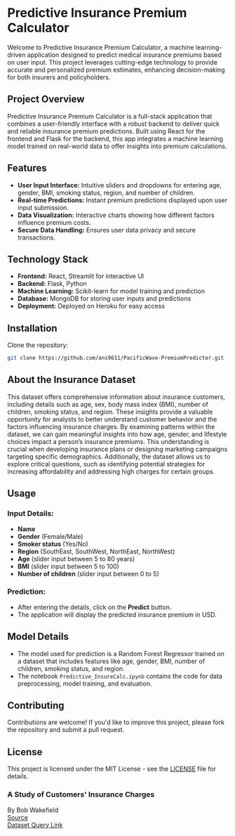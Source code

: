 # Predictive Insurance Premium Calculator

Welcome to Predictive Insurance Premium Calculator, a machine learning-driven application designed to predict medical insurance premiums based on user input. This project leverages cutting-edge technology to provide accurate and personalized premium estimates, enhancing decision-making for both insurers and policyholders.

## Project Overview

Predictive Insurance Premium Calculator is a full-stack application that combines a user-friendly interface with a robust backend to deliver quick and reliable insurance premium predictions. Built using React for the frontend and Flask for the backend, this app integrates a machine learning model trained on real-world data to offer insights into premium calculations.

## Features

- **User Input Interface:** Intuitive sliders and dropdowns for entering age, gender, BMI, smoking status, region, and number of children.
- **Real-time Predictions:** Instant premium predictions displayed upon user input submission.
- **Data Visualization:** Interactive charts showing how different factors influence premium costs.
- **Secure Data Handling:** Ensures user data privacy and secure transactions.

## Technology Stack

- **Frontend:** React, Streamlit for interactive UI
- **Backend:** Flask, Python
- **Machine Learning:** Scikit-learn for model training and prediction
- **Database:** MongoDB for storing user inputs and predictions
- **Deployment:** Deployed on Heroku for easy access

## Installation

Clone the repository:

```bash
git clone https://github.com/ans9611/PacificWave-PremiumPredictor.git
```
## About the Insurance Dataset

This dataset offers comprehensive information about insurance customers, including details such as age, sex, body mass index (BMI), number of children, smoking status, and region. These insights provide a valuable opportunity for analysts to better understand customer behavior and the factors influencing insurance charges. By examining patterns within the dataset, we can gain meaningful insights into how age, gender, and lifestyle choices impact a person’s insurance premiums. This understanding is crucial when developing insurance plans or designing marketing campaigns targeting specific demographics. Additionally, the dataset allows us to explore critical questions, such as identifying potential strategies for increasing affordability and addressing high charges for certain groups.

## Usage

### Input Details:
- **Name**
- **Gender** (Female/Male)
- **Smoker status** (Yes/No)
- **Region** (SouthEast, SouthWest, NorthEast, NorthWest)
- **Age** (slider input between 5 to 80 years)
- **BMI** (slider input between 5 to 100)
- **Number of children** (slider input between 0 to 5)

### Prediction:
- After entering the details, click on the **Predict** button.
- The application will display the predicted insurance premium in USD.

## Model Details
- The model used for prediction is a Random Forest Regressor trained on a dataset that includes features like age, gender, BMI, number of children, smoking status, and region.
- The notebook `Predictive_InsureCalc.ipynb` contains the code for data preprocessing, model training, and evaluation.

## Contributing
Contributions are welcome! If you'd like to improve this project, please fork the repository and submit a pull request.

## License
This project is licensed under the MIT License - see the [LICENSE](LICENSE) file for details.


### A Study of Customers' Insurance Charges  
By Bob Wakefield  
[Source](https://data.world/bob-wakefield/insurance)  
[Dataset Query Link](https://query.data.world/s/u7szctwylktrfrhorbylglddxq4k2p?dws=00000)
